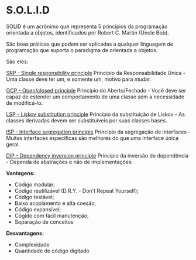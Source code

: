 # S.O.L.I.D

SOLID é um acrônimo  que representa 5 princípios da programação orientada a objetos, identificados por Robert C. Martin (Uncle Bob).

São boas práticas que podem ser aplicadas a qualquer linguagem de programação que suporta o paradigma de orientada a objetos.

São eles:

[SRP - Single responsibility principle](src/1.%20srp)
Princípio da Responsabilidade Única - Uma classe deve ter um, e somente um, motivo para mudar.

[OCP - Open/closed principle](src/2.%20ocp)
Princípio do Aberto/Fechado - Você deve ser capaz de estender um comportamento de uma classe sem a necessidade de modificá-lo.

[LSP - Liskov substitution principle](src/3.%20lsp)
Princípio da substituição de Liskov - As classes derivadas devem ser substituíveis por suas classes bases.

[ISP - Interface segregation principle](src/4.%20isp)
Princípio da segregação de interfaces - Muitas interfaces específicas são melhores do que uma interface única geral.

[DIP - Dependency inversion principle](src/5.%20dip)
Princípio da inversão de dependência - Dependa de abstrações e não de implementações.


**Vantagens:**
- Código modular;
- Código reutilizável (D.R.Y. - Don't Repeat Yourself);
- Código testável;
- Baixo acoplamento e alta coesão;
- Código expansível;
- Cógido com fácil manutenção;
- Separação de conceitos

**Desvantagens:**
- Complexidade
- Quantidade de código digitado

